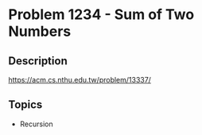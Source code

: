 # Problem 1234 - Sum of Two Numbers

## Description
https://acm.cs.nthu.edu.tw/problem/13337/

## Topics
- Recursion